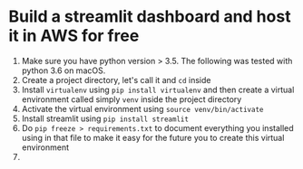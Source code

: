  # Build a streamlit dashboard and host it in AWS for free

1. Make sure you have python version > 3.5. The following was tested with python 3.6 on macOS.
2. Create a project directory, let's call it and `cd` inside
3. Install `virtualenv` using `pip install virtualenv` and then create a virtual environment called simply `venv` inside the project directory
4. Activate the virtual environment using `source venv/bin/activate`
5. Install streamlit using `pip install streamlit`
6. Do `pip freeze > requirements.txt` to document everything you installed using in that file to make it easy for the future you to create this virtual environment
7. 